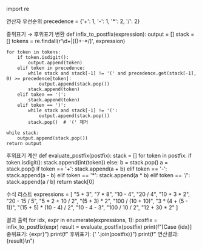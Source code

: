 import re

연산자 우선순위
precedence = {'+': 1, '-': 1, '*': 2, '/': 2}

중위표기 → 후위표기 변환
def infix_to_postfix(expression):
    output = []
    stack = []
    tokens = re.findall(r'\d+|[()+\-*/]', expression)

    for token in tokens:
        if token.isdigit():
            output.append(token)
        elif token in precedence:
            while stack and stack[-1] != '(' and precedence.get(stack[-1], 0) >= precedence[token]:
                output.append(stack.pop())
            stack.append(token)
        elif token == '(':
            stack.append(token)
        elif token == ')':
            while stack and stack[-1] != '(':
                output.append(stack.pop())
            stack.pop()  # '(' 제거

    while stack:
        output.append(stack.pop())
    return output

 후위표기 계산
def evaluate_postfix(postfix):
    stack = []
    for token in postfix:
        if token.isdigit():
            stack.append(int(token))
        else:
            b = stack.pop()
            a = stack.pop()
            if token == '+': stack.append(a + b)
            elif token == '-': stack.append(a - b)
            elif token == '*': stack.append(a * b)
            elif token == '/': stack.append(a / b)
    return stack[0]

 수식 리스트
expressions = [
    "5 + 3",
    "7 * 8",
    "10 - 4",
    "20 / 4",
    "10 + 3 * 2",
    "20 - 15 / 5",
    "5 * 2 + 10 / 2",
    "(5 + 3) * 2",
    "100 / (10 + 10)",
    "3 * (4 + (5 - 1))",
    "(15 + 5) * (10 - 4) / 2",
    "10 - 4 - 3",
    "100 / 10 / 2",
    "12 + 30 * 2"
]

결과 출력
for idx, expr in enumerate(expressions, 1):
    postfix = infix_to_postfix(expr)
    result = evaluate_postfix(postfix)
    print(f"[Case {idx}] 중위표기: {expr}")
    print(f"         후위표기: {' '.join(postfix)}")
    print(f"         연산결과: {result}\n")
